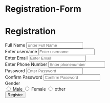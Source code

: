 # Registration-Form
<!DOCTYPE html>
<html lang="en">
  <head>
    <link rel="stylesheet" href="./styile.css" />
    <meta name="viewport" content="width=device-width, initial-scale=1.0" />
    <title>Responsive Registration Form</title>
  </head>
  <body>
    <div class="container">
      <h1 class="form-title">Registration</h1>
      <form action="#">
        <div class="main-user-info">
          <div class="user-input-box">
            <label for="fullName">Full Name</label>
            <input
              type="text"
              id="fullName"
              name="fullName"
              placeholder="Enter Full Name"
            />
          </div>
          <div class="user-input-box">
            <label for="username">Enter username</label>
            <input
              type="text"
              id="username"
              name="username"
              placeholder="Enter username"
            />
          </div>
          <div class="user-input-box">
            <label for="Email">Enter Email</label>
            <input
              type="text"
              id="Email"
              name="Email"
              placeholder="Enter Email"
            />
          </div>
          <div class="user-input-box">
            <label for="phonenumber">Enter Phone Number</label>
            <input
              type="text"
              id="phonenumber"
              name="phonenumber"
              placeholder="Enter phonenumber"
            />
          </div>
          <div class="user-input-box">
            <label for="Password">Password</label>
            <input
              type="password"
              id="Password"
              name="Password"
              placeholder="Enter Password"
            />
          </div>
          <div class="user-input-box">
            <label for="ConfirmPassword">Confirm Password</label>
            <input
              type="password"
              id="ConfirmPassword"
              name="ConfirmPassword"
              placeholder="Confirm Password"
            />
          </div>
        </div>
        <div class="gender-details-box">
          <span class="gender-title">Gender</span>
          <div class="gender-catefory">
            <input type="radio" name="gender" id="male" />
            <label for="male">Male</label>
            <input type="radio" name="gender" id="female" />
            <label for="female">Female</label>
            <input type="radio" name="gender" id="other" />
            <label for="other">other</label>
          </div>
        </div>
        <div class="form-submit-button">
          <input type="submit" value="Register" />
        </div>
      </form>
    </div>
  </body>
</html>

